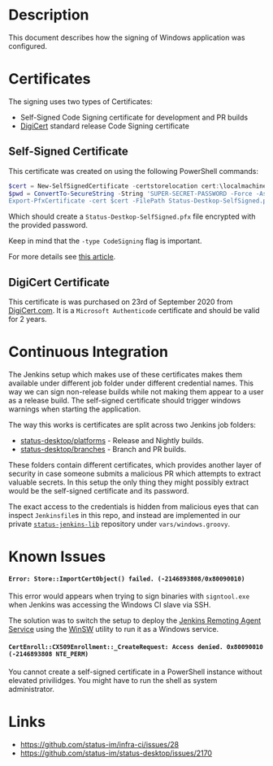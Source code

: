 # Description

This document describes how the signing of Windows application was configured.

# Certificates

The signing uses two types of Certificates:

* Self-Signed Code Signing certificate for development and PR builds
* [DigiCert](https://www.digicert.com/) standard release Code Signing certificate

## Self-Signed Certificate

This certificate was created on using the following PowerShell commands:
```Powershell
$cert = New-SelfSignedCertificate -certstorelocation cert:\localmachine\my -dnsname status.im -Subject "Dev Status Cert" -type CodeSigning
$pwd = ConvertTo-SecureString -String 'SUPER-SECRET-PASSWORD -Force -AsPlainText
Export-PfxCertificate -cert $cert -FilePath Status-Destkop-SelfSigned.pfx -Password $pwd -CryptoAlgorithmOption AES256_SHA256
```
Which should create a `Status-Destkop-SelfSigned.pfx` file encrypted with the provided password.

Keep in mind that the `-type CodeSigning` flag is important.

For more details see [this article](http://woshub.com/how-to-create-self-signed-certificate-with-powershell/).

## DigiCert Certificate

This certificate is was purchased on 23rd of September 2020 from [DigiCert.com](https://www.digicert.com/).
It is a `Microsoft Authenticode` certificate and should be valid for 2 years.

# Continuous Integration

The Jenkins setup which makes use of these certificates makes them available under different job folder under different credential names. This way we can sign non-release builds while not making them appear to a user as a release build. The self-signed certificate should trigger windows warnings when starting the application.

The way this works is certificates are split across two Jenkins job folders:

* [status-desktop/platforms](https://ci.status.im/job/status-desktop/job/platforms/credentials/store/folder/domain/_/) - Release and Nightly builds.
* [status-desktop/branches](https://ci.status.im/job/status-desktop/job/branches/credentials/store/folder/domain/_/) - Branch and PR builds.

These folders contain different certificates, which provides another layer of security in case someone submits a malicious PR which attempts to extract valuable secrets. In this setup the only thing they might possibly extract would be the self-signed certificate and its password.

The exact access to the credentials is hidden from malicious eyes that can inspect `Jenkinsfile`s in this repo, and instead are implemented in our private [`status-jenkins-lib`](https://github.com/status-im/status-jenkins-lib) repository under `vars/windows.groovy`.

# Known Issues

#### `Error: Store::ImportCertObject() failed. (-2146893808/0x80090010)`

This error would appears when trying to sign binaries with `signtool.exe` when Jenkins was accessing the Windows CI slave via SSH.

The solution was to switch the setup to deploy the [Jenkins Remoting Agent Service](https://www.jenkins.io/projects/remoting/) using the [WinSW](https://github.com/winsw/winsw) utility to run it as a Windows service.

#### `CertEnroll::CX509Enrollment::_CreateRequest: Access denied. 0x80090010 (-2146893808 NTE_PERM)`

You cannot create a self-signed certificate in a PowerShell instance without elevated privilidges. You might have to run the shell as system administrator.

# Links

* https://github.com/status-im/infra-ci/issues/28
* https://github.com/status-im/status-desktop/issues/2170
